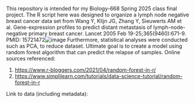 This repository is intended for my Biology-668 Spring 2025 class final project.
The R script here was designed to organize a lymph node negative breast cancer data set from Wang Y, Klijn JG, Zhang Y, Sieuwerts AM et al. Gene-expression profiles to predict distant metastasis of lymph-node-negative primary breast cancer. Lancet 2005 Feb 19-25;365(9460):671-9. PMID: 15721472![image](https://github.com/user-attachments/assets/5376599a-e4b1-45e8-9e4f-0445691dff3e)
Furthermore, statistical analyses were conducted such as PCA, to reduce dataset.
Ultimate goal is to create a model using random forest algorithm that can predict the relapse of samples.
Online sources referenced:
1. https://www.r-bloggers.com/2021/04/random-forest-in-r/
2. https://www.simplilearn.com/tutorials/data-science-tutorial/random-forest-in-r

Link to data (including metadata): [
](https://www.ncbi.nlm.nih.gov/geo/query/acc.cgi?acc=GSE2034)
